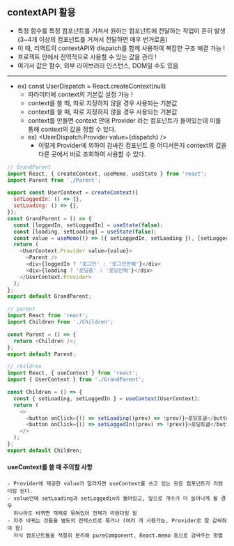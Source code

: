 ## contextAPI 활용

- 특정 함수를 특정 컴포넌트를 거쳐서 원하는 컴포넌트에 전달하는 작업이 흔히 발생 (3~4개 이상의 컴포넌트를 거쳐서 전달하면 매우 번거로움)
- 이 때, 리액트의 contextAPI와 dispatch를 함께 사용하여 복잡한 구조 해결 가능 !
- 프로젝트 안에서 전역적으로 사용할 수 있는 값을 관리 !
- 여기서 값은 함수, 외부 라이브러리 인스턴스, DOM일 수도 있음

---

- ex) const UserDispatch = React.createContext(null)
  - 파라미터에 context의 기본값 설정 가능 !
  - context를 쓸 때, 따로 지정하지 않을 경우 사용되는 기본값
  - context를 쓸 때, 따로 지정하지 않을 경우 사용되는 기본값
  - context를 만들면 context 안에 Provider 라는 컴포넌트가 들어있는데 이를 통해 context의 값을 정할 수 있다.
  - ex) <UserDispatch.Provider value={dispatch} />
    - 이렇게 Provider에 의하여 감싸진 컴포넌트 중 어디서든지 context의 값을 다른 곳에서 바로 조회하여 사용할 수 있다.

```Javascript
// GrandParent
import React, { createContext, useMemo, useState } from 'react';
import Parent from './Parent';

export const UserContext = createContext({
  setLoggedIn: () => {},
  setLoading: () => {},
});
const GrandParent = () => {
  const [loggedIn, setLoggedIn] = useState(false);
  const [loading, setLoading] = useState(false);
  const value = useMemo(() => ({ setLoggedIn, setLoading }), [setLoggedIn, setLoading]);
  return (
    <UserContext.Provider value={value}>
      <Parent />
      <div>{loggedIn ? '로그인' : '로그인안해'}</div>
      <div>{loading ? '로딩중' : '로딩안해'}</div>
    </UserContext.Provider>
  );
};
export default GrandParent;

// parent
import React from 'react';
import Children from './Children';

const Parent = () => {
  return <Children />;
};
export default Parent;

// children
import React, { useContext } from 'react';
import { UserContext } from './GrandParent';

const Children = () => {
  const { setLoading, setLoggedIn } = useContext(UserContext);
  return (
    <>
      <button onClick={() => setLoading((prev) => !prev)}>로딩토글</button>
      <button onClick={() => setLoggedIn((prev) => !prev)}>로딩토글</button>
    </>
  );
};
export default Children;

```

#### useContext를 쓸 때 주의할 사항

    - Provider에 제공한 value가 달라지면 useContext를 쓰고 있는 모든 컴포넌트가 리렌더링 된다.
    - value안에 setLoading과 setLoggedin이 들어있고, 앞으로 개수가 더 늘어나게 될 경우
      하나라도 바뀌면 객체로 묶여있어 전체가 리렌더링 됨
    - 자주 바뀌는 것들을 별도의 컨텍스트로 묶거나 (여러 개 사용가능, Provider로 잘 감싸줘야 함)
      자식 컴포넌트들을 적절히 분리해 pureComponent, React.memo 등으로 감싸주는 방법
